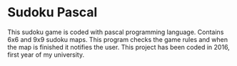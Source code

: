# Sudoku Pascal
 This sudoku game is coded with pascal programming language. Contains 6x6 and 9x9 sudoku maps. This program checks the game rules and when the map is finished it notifies the user. This project has been coded in 2016, first year of my university.
